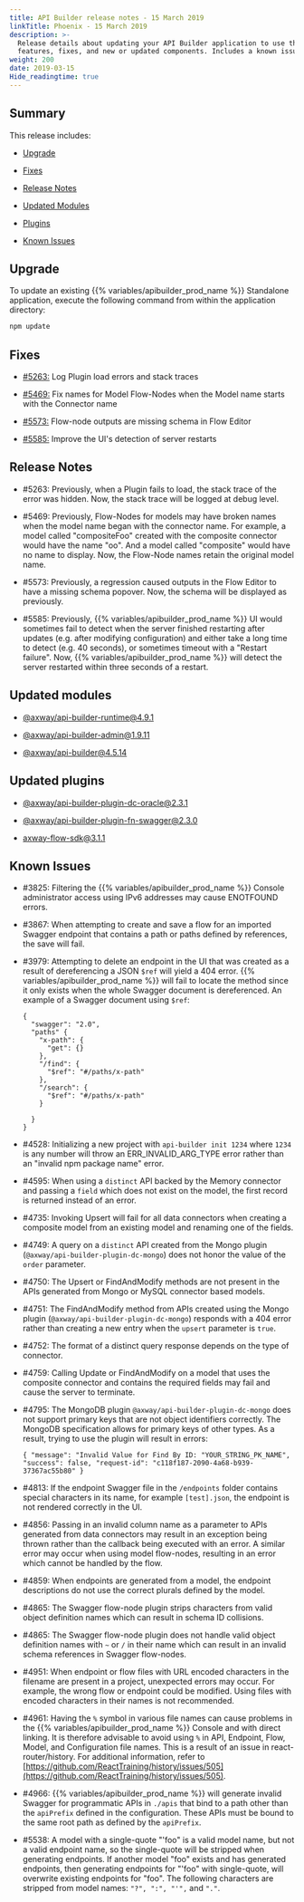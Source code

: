 ```yaml
---
title: API Builder release notes - 15 March 2019
linkTitle: Phoenix - 15 March 2019
description: >-
  Release details about updating your API Builder application to use the new
  features, fixes, and new or updated components. Includes a known issues list.
weight: 200
date: 2019-03-15
Hide_readingtime: true
---
```


## Summary

This release includes:

* [Upgrade](#upgrade)

* [Fixes](#fixes)

* [Release Notes](#release-notes)

* [Updated Modules](#updated-modules)

* [Plugins](#updated-plugins)

* [Known Issues](#known-issues)

## Upgrade

To update an existing {{% variables/apibuilder_prod_name %}} Standalone application, execute the following command from within the application directory:

```bash
npm update
```

## Fixes

* [#5263:](#5263) Log Plugin load errors and stack traces

* [#5469:](#5469) Fix names for Model Flow-Nodes when the Model name starts with the Connector name

* [#5573:](#5573) Flow-node outputs are missing schema in Flow Editor

* [#5585:](#5585) Improve the UI's detection of server restarts

## Release Notes

* #5263: Previously, when a Plugin fails to load, the stack trace of the error was hidden. Now, the stack trace will be logged at debug level.

* #5469: Previously, Flow-Nodes for models may have broken names when the model name began with the connector name. For example, a model called "compositeFoo" created with the composite connector would have the name "oo". And a model called "composite" would have no name to display. Now, the Flow-Node names retain the original model name.

* #5573: Previously, a regression caused outputs in the Flow Editor to have a missing schema popover. Now, the schema will be displayed as previously.

* #5585: Previously, {{% variables/apibuilder_prod_name %}} UI would sometimes fail to detect when the server finished restarting after updates (e.g. after modifying configuration) and either take a long time to detect (e.g. 40 seconds), or sometimes timeout with a "Restart failure". Now, {{% variables/apibuilder_prod_name %}} will detect the server restarted within three seconds of a restart.

## Updated modules

* [@axway/api-builder-runtime@4.9.1](https://www.npmjs.com/package/@axway/api-builder-runtime/v/4.9.1)

* [@axway/api-builder-admin@1.9.11](https://www.npmjs.com/package/@axway/api-builder-admin/v/1.9.11)

* [@axway/api-builder@4.5.14](https://www.npmjs.com/package/@axway/api-builder/v/4.5.14)

## Updated plugins

* [@axway/api-builder-plugin-dc-oracle@2.3.1](https://www.npmjs.com/package/@axway/api-builder-plugin-dc-oracle/v/2.3.1)

* [@axway/api-builder-plugin-fn-swagger@2.3.0](https://www.npmjs.com/package/@axway/api-builder-plugin-fn-swagger/v/2.3.0)

* [axway-flow-sdk@3.1.1](https://www.npmjs.com/package/axway-flow-sdk/v/3.1.1)

## Known Issues

* #3825: Filtering the {{% variables/apibuilder_prod_name %}} Console administrator access using IPv6 addresses may cause ENOTFOUND errors.

* #3867: When attempting to create and save a flow for an imported Swagger endpoint that contains a path or paths defined by references, the save will fail.

* #3979: Attempting to delete an endpoint in the UI that was created as a result of dereferencing a JSON `$ref` will yield a 404 error. {{% variables/apibuilder_prod_name %}} will fail to locate the method since it only exists when the whole Swagger document is dereferenced. An example of a Swagger document using `$ref`:

    ```
    {
      "swagger": "2.0",
      "paths" {
        "x-path": {
          "get": {}
        },
        "/find": {
          "$ref": "#/paths/x-path"
        },
        "/search": {
          "$ref": "#/paths/x-path"
        }

      }
    }
    ```

* #4528: Initializing a new project with `api-builder init 1234` where `1234` is any number will throw an ERR_INVALID_ARG_TYPE error rather than an "invalid npm package name" error.

* #4595: When using a `distinct` API backed by the Memory connector and passing a `field` which does not exist on the model, the first record is returned instead of an error.

* #4735: Invoking Upsert will fail for all data connectors when creating a composite model from an existing model and renaming one of the fields.

* #4749: A query on a `distinct` API created from the Mongo plugin (`@axway/api-builder-plugin-dc-mongo`) does not honor the value of the `order` parameter.

* #4750: The Upsert or FindAndModify methods are not present in the APIs generated from Mongo or MySQL connector based models.

* #4751: The FindAndModify method from APIs created using the Mongo plugin (`@axway/api-builder-plugin-dc-mongo`) responds with a 404 error rather than creating a new entry when the `upsert` parameter is `true`.

* #4752: The format of a distinct query response depends on the type of connector.

* #4759: Calling Update or FindAndModify on a model that uses the composite connector and contains the required fields may fail and cause the server to terminate.

* #4795: The MongoDB plugin `@axway/api-builder-plugin-dc-mongo` does not support primary keys that are not object identifiers correctly. The MongoDB specification allows for primary keys of other types. As a result, trying to use the plugin will result in errors:

    ```
    { "message": "Invalid Value for Find By ID: "YOUR_STRING_PK_NAME", "success": false, "request-id": "c118f187-2090-4a68-b939-37367ac55b80" }
    ```

* #4813: If the endpoint Swagger file in the `/endpoints` folder contains special characters in its name, for example `[test].json`, the endpoint is not rendered correctly in the UI.

* #4856: Passing in an invalid column name as a parameter to APIs generated from data connectors may result in an exception being thrown rather than the callback being executed with an error. A similar error may occur when using model flow-nodes, resulting in an error which cannot be handled by the flow.

* #4859: When endpoints are generated from a model, the endpoint descriptions do not use the correct plurals defined by the model.

* #4865: The Swagger flow-node plugin strips characters from valid object definition names which can result in schema ID collisions.

* #4865: The Swagger flow-node plugin does not handle valid object definition names with `~` or `/` in their name which can result in an invalid schema references in Swagger flow-nodes.

* #4951: When endpoint or flow files with URL encoded characters in the filename are present in a project, unexpected errors may occur. For example, the wrong flow or endpoint could be modified. Using files with encoded characters in their names is not recommended.

* #4961: Having the `%` symbol in various file names can cause problems in the {{% variables/apibuilder_prod_name %}} Console and with direct linking. It is therefore advisable to avoid using `%` in API, Endpoint, Flow, Model, and Configuration file names. This is a result of an issue in react-router/history. For additional information, refer to [https://github.com/ReactTraining/history/issues/505](https://github.com/ReactTraining/history/issues/505).

* #4966: {{% variables/apibuilder_prod_name %}} will generate invalid Swagger for programmatic APIs in `./apis` that bind to a path other than the `apiPrefix` defined in the configuration. These APIs must be bound to the same root path as defined by the `apiPrefix`.

* #5538: A model with a single-quote "'foo" is a valid model name, but not a valid endpoint name, so the single-quote will be stripped when generating endpoints. If another model "foo" exists and has generated endpoints, then generating endpoints for "'foo" with single-quote, will overwrite existing endpoints for "foo". The following characters are stripped from model names: `"?", ":", "'",` and `"."`.
